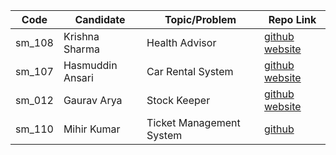 | Code   | Candidate        | Topic/Problem            | Repo Link                                                                                                 |
| ------ | ---------------- | ------------------------ | --------------------------------------------------------------------------------------------------------- |
| sm_108 | Krishna Sharma   | Health Advisor           | [github](https://github.com/krishna7860/Health-Advisor) [website](https://healthify-krishna.netlify.com/) |
| sm_107 | Hasmuddin Ansari | Car Rental System        | [github](https://github.com/hasmuddinansari/car_rental) [website](https://car-rental-system.netlify.com/) |
| sm_012 | Gaurav Arya      | Stock Keeper             | [github](https://github.com/gauravarya12/masai-sprint-6) [website](https://stockkeeper.netlify.com/)      |
| sm_110 | Mihir Kumar      | Ticket Management System | [github](https://github.com/mihirlaldas/ticket-management-system)                                         |
